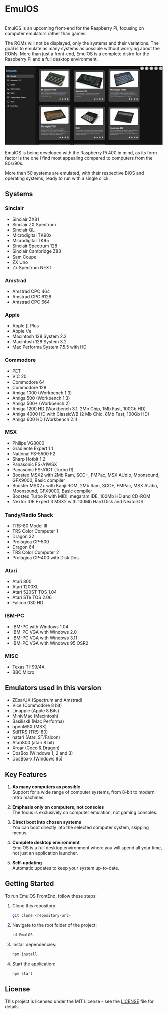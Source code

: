 
# EmulOS  

<br>
EmulOS is an upcoming front-end for the Raspberry Pi, focusing on computer emulators rather than games.

The ROMs will not be displayed, only the systems and their variations. The goal is to emulate as many systems as possible without worrying about the ROMs. More than just a front-end, EmulOS is a complete distro for the Raspberry Pi and a full desktop environment.

![screenshot](https://github.com/fg1998/emulOS/blob/main/screenshot.png)

EmulOS is being developed with the Raspberry Pi 400 in mind, as its form factor is the one I find most appealing compared to computers from the 80s/90s.

More than 50 systems are emulated, with their respective BIOS and operating systems, ready to run with a single click.


## Systems
### Sinclair
* Sinclair ZX81
* Sinclair ZX Spectrum
* Sinclair QL
* Microdigital TK90x
* Microdigital TK95
* Sinclair Spectrum 128
* Sinclair Cambridge Z88
* Sam Coupe
* ZX Uno
* Zx Spectrum NEXT
### Amstrad
* Amstrad CPC 464
* Amstrad CPC 6128
* Amstrad CPC 664
### Apple
* Apple ][ Plus
* Apple //e
* Macintosh 128 System 2.2
* Macintosh 128 System 3.2
* Mac Performa System 7.5.5 with HD
### Commodore
* PET
* VIC 20
* Commodore 64
* Commodore 128
* Amiga 1000 (Workbench 1.3)
* Amiga 500 (Workbench 1.3)
* Amiga 500+ (Workbench 2)
* Amiga 1200 HD (Workbench 3.1, 2Mb Chip, 1Mb Fast, 100Gb HD)
* Amiga 4000 HD with ClassicWB (2 Mb Chio, 8Mb Fast, 100Gb HD)
* Amiga 600 HD (Workbench 2.1)
### MSX
* Philips VG8000
* Gradiente Expert 1.1
* National FS-5500 F2
* Sharp Hotbit 1.2
* Panasonic FS-A1WSX
* Panasonic FS-A1GT (Turbo R)
* Boosted MSX2 with 2Mb Ram, SCC+, FMPac, MSX AUdio, Moonsound, GFX9000, Basic compiler
* Booster MSX2+ with Kanji ROM, 2Mb Ram, SCC+, FMPac, MSX AUdio, Moonsound, GFX9000, Basic compiler
* Boosted Turbo R with MIDI, megaram IDE, 100Mb HD and CD-ROM
* Nextor IDE Expert 3 MSX2 with 100Mb Hard Disk and NextorOS
### Tandy/Radio Shack
* TRS-80 Model III
* TRS Color Computer 1
* Dragon 32
* Prológica CP-500
* Dragon 64
* TRS Color Computer 2
* Prológica CP-400 with Disk Dos
### Atari
* Atari 800
* Atari 1200XL
* Atari 520ST TOS 1.04
* Atari STe TOS 2.06
* Falcon 030 HD
### IBM-PC
* IBM-PC with Windows 1.04
* IBM-PC VGA with Windows 2.0
* IBM-PC VGA with Windows 3.11
* IBM-PC VGA with Windows 95 OSR2
### MISC
* Texas TI-99/4A
* BBC Micro

## Emulators used in this version
* ZEsarUX (Spectrum and Amstrad)
* Vice (Commodore 8 bit)
* Linapple (Apple 8 Bits)
* MinivMac (Macintosh)
* BasiliskII (Mac Performa)
* openMSX (MSX)
* SdlTRS (TRS-80)
* hatari (Atari ST/Falcon)
* Atari800 (atari 8 bit)
* Xroar (Coco & Dragon)
* DosBox (Windows 1, 2 and 3)
* DosBox-x (Windows 95)

## Key Features

1. **As many computers as possible**  
   Support for a wide range of computer systems, from 8-bit to modern retro machines.

2. **Emphasis only on computers, not consoles**  
   The focus is exclusively on computer emulation, not gaming consoles.

3. **Direct boot into chosen systems**  
   You can boot directly into the selected computer system, skipping menus.

4. **Complete desktop environment**  
   EmulOS is a full desktop environment where you will spend all your time, not just an application launcher.

5. **Self-updating**  
   Automatic updates to keep your system up-to-date.

## Getting Started

To run EmulOS FrontEnd, follow these steps:

1. Clone this repository:
   ```bash
   git clone <repository-url>
   ```

2. Navigate to the root folder of the project:
   ```bash
   cd EmulOS
   ```

3. Install dependencies:
   ```bash
   npm install
   ```

4. Start the application:
   ```bash
   npm start
   ```

## License

This project is licensed under the MIT License - see the [LICENSE](LICENSE) file for details.
